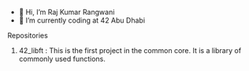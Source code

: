 - 👋 Hi, I’m Raj Kumar Rangwani
- 🌱 I’m currently coding at 42 Abu Dhabi

Repositories

1. 42_libft : This is the first project in the common core. It is a library of commonly used functions.


<!---
rrangwan/rrangwan is a ✨ special ✨ repository because its `README.md` (this file) appears on your GitHub profile.
You can click the Preview link to take a look at your changes.
--->
